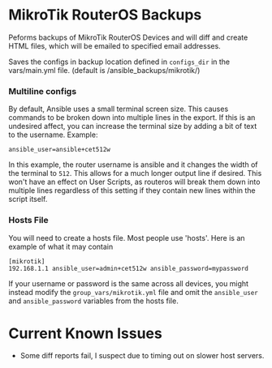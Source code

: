 # MikroTik RouterOS Backups

Peforms backups of MikroTik RouterOS Devices and will diff and create HTML files, which will be emailed to specified email addresses.

Saves the configs in backup location defined in ```configs_dir``` in the vars/main.yml file. (default is /ansible_backups/mikrotik/)

### Multiline configs
By default, Ansible uses a small terminal screen size.  This causes commands to be broken down into multiple lines in the export.  If this is an undesired affect, you can increase the terminal size by adding a bit of text to the username.
Example:
```
ansible_user=ansible+cet512w
```
In this example, the router username is ansible and it changes the width of the terminal to `512`.  This allows for a much longer output line if desired.  This won't have an effect on User Scripts, as routeros will break them down into multiple lines regardless of this setting if they contain new lines within the script itself.

### Hosts File
You will need to create a hosts file.  Most people use 'hosts'.  Here is an example of what it may contain
```
[mikrotik]
192.168.1.1 ansible_user=admin+cet512w ansible_password=mypassword
```

If your username or password is the same across all devices, you might instead modify the `group_vars/mikrotik.yml` file and omit the `ansible_user` and `ansible_password` variables from the hosts file.


# Current Known Issues

* Some diff reports fail, I suspect due to timing out on slower host servers.
